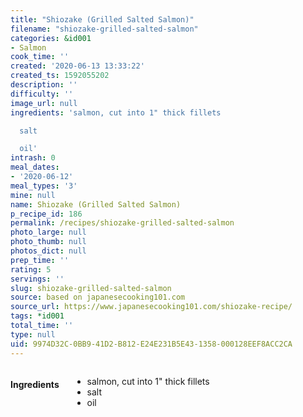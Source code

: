 ```yaml
---
title: "Shiozake (Grilled Salted Salmon)"
filename: "shiozake-grilled-salted-salmon"
categories: &id001
- Salmon
cook_time: ''
created: '2020-06-13 13:33:22'
created_ts: 1592055202
description: ''
difficulty: ''
image_url: null
ingredients: 'salmon, cut into 1" thick fillets

  salt

  oil'
intrash: 0
meal_dates:
- '2020-06-12'
meal_types: '3'
mine: null
name: Shiozake (Grilled Salted Salmon)
p_recipe_id: 186
permalink: /recipes/shiozake-grilled-salted-salmon
photo_large: null
photo_thumb: null
photos_dict: null
prep_time: ''
rating: 5
servings: ''
slug: shiozake-grilled-salted-salmon
source: based on japanesecooking101.com
source_url: https://www.japanesecooking101.com/shiozake-recipe/
tags: *id001
total_time: ''
type: null
uid: 9974D32C-0BB9-41D2-B812-E24E231B5E43-1358-000128EEF8ACC2CA
---
```

<div class="large-8 medium-7 columns" id="writeup">	</div><!-- #writeup -->
</div><!-- #row-one -->
<div class="row" id="row-two">	<div class="medium-4 small-5 columns" id="ingredients"><h4>Ingredients</h4><div class="box box-ingredients content"><ul>
<li>salmon, cut into 1&quot; thick fillets</li>
<li>salt</li>
<li>oil</li>
</ul>
</div>	</div>	<div class="medium-6 small-7 columns" id="directions">	</div>